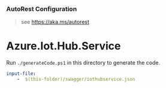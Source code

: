 ### AutoRest Configuration
> see https://aka.ms/autorest

# Azure.Iot.Hub.Service

Run `./generateCode.ps1` in this directory to generate the code.

``` yaml
input-file:
    -  $(this-folder)/swagger/iothubservice.json
```
